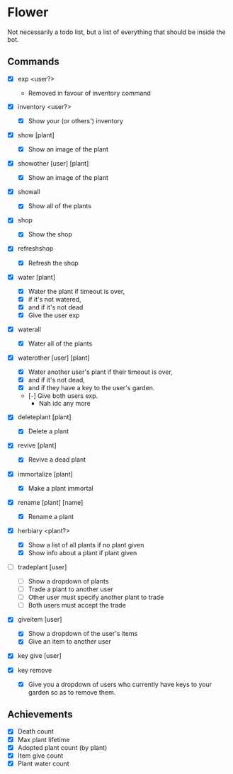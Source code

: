 # Flower

Not necessarily a todo list, but a list of everything that should be inside
the bot.

## Commands

- [x] exp <user?>
    - Removed in favour of inventory command
- [x] inventory <user?>
    - [x] Show your (or others') inventory

- [x] show [plant]
    - [x] Show an image of the plant
- [x] showother [user] [plant]
    - [x] Show an image of the plant
- [x] showall
    - [x] Show all of the plants

- [x] shop
    - [x] Show the shop
- [x] refreshshop
    - [x] Refresh the shop

- [x] water [plant]
    - [x] Water the plant if timeout is over,
    - [x] if it's not watered,
    - [x] and if it's not dead
    - [x] Give the user exp
- [x] waterall
    - [x] Water all of the plants
- [x] waterother [user] [plant]
    - [x] Water another user's plant if their timeout is over,
    - [x] and if it's not dead,
    - [x] and if they have a key to the user's garden.
    - [-] Give both users exp.
        - Nah idc any more

- [x] deleteplant [plant]
    - [x] Delete a plant
- [x] revive [plant]
    - [x] Revive a dead plant
- [x] immortalize [plant]
    - [x] Make a plant immortal
- [x] rename [plant] [name]
    - [x] Rename a plant

- [x] herbiary <plant?>
    - [x] Show a list of all plants if no plant given
    - [x] Show info about a plant if plant given

- [ ] tradeplant [user]
    - [ ] Show a dropdown of plants
    - [ ] Trade a plant to another user
    - [ ] Other user must specify another plant to trade
    - [ ] Both users must accept the trade
- [x] giveitem [user]
    - [x] Show a dropdown of the user's items
    - [x] Give an item to another user

- [x] key give [user]
- [x] key remove
    - [x] Give you a dropdown of users who currently have keys to your garden
    so as to remove them.

## Achievements

- [x] Death count
- [x] Max plant lifetime
- [x] Adopted plant count (by plant)
- [x] Item give count
- [x] Plant water count
